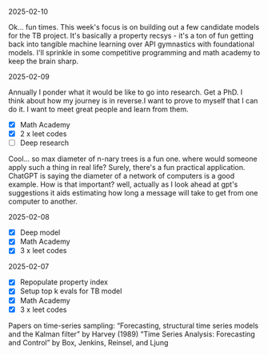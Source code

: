 2025-02-10

Ok... fun times. This week's focus is on building out a few candidate models for the TB project.
It's basically a property recsys - it's a ton of fun getting back into tangible machine learning
over API gymnastics with foundational models. I'll sprinkle in some competitive programming and math
academy to keep the brain sharp. 



2025-02-09

Annually I ponder what it would be like to go into research. Get a PhD. I think about how my journey
is in reverse.I want to prove to myself that I can do it. I want to meet great people and learn from them.

- [x] Math Academy
- [x] 2 x leet codes
- [ ] Deep research

Cool... so max diameter of n-nary trees is a fun one. where would someone apply such a thing in real life?
Surely, there's a fun practical application. ChatGPT is saying the diameter of a network of computers is a good example.
How is that important? well, actually as I look ahead at gpt's suggestions it aids estimating how long a message
will take to get from one computer to another. 

2025-02-08

- [x] Deep model
- [x] Math Academy
- [x] 3 x leet codes

2025-02-07

- [x] Repopulate property index
- [x] Setup top k evals for TB model
- [x] Math Academy
- [x] 3 x leet codes

Papers on time-series sampling:
“Forecasting, structural time series models and the Kalman filter” by Harvey (1989)
“Time Series Analysis: Forecasting and Control” by Box, Jenkins, Reinsel, and Ljung


